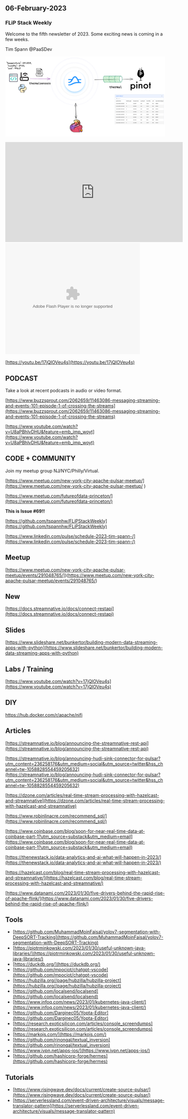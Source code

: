 ## 06-February-2023

### FLiP Stack Weekly


Welcome to the fifth newsletter of 2023.   Some exciting news is coming in a few weeks.

Tim Spann @PaaSDev


![Arch](https://github.com/tspannhw/pulsar-thermal-pinot/raw/main/images/thermalpinot2.png)


<iframe width="560" height="315" src="https://www.youtube.com/embed/17jQIOVeu4s" title="YouTube video player" frameborder="0" allow="accelerometer; autoplay; clipboard-write; encrypted-media; gyroscope; picture-in-picture" allowfullscreen></iframe>


<object width="425" height="350">
  <param name="movie" value="[https://youtu.be/17jQIOVeu4s](https://www.youtube.com/embed/17jQIOVeu4s)" />
  <param name="wmode" value="transparent" />
  <embed src="https://www.youtube.com/embed/17jQIOVeu4s"
         type="application/x-shockwave-flash"
         wmode="transparent" width="425" height="350" />
</object>

[https://youtu.be/17jQIOVeu4s](https://youtu.be/17jQIOVeu4s)



## PODCAST

Take a look at recent podcasts in audio or video format.

[https://www.buzzsprout.com/2062659/11463086-messaging-streaming-and-events-101-episode-1-of-crossing-the-streams](https://www.buzzsprout.com/2062659/11463086-messaging-streaming-and-events-101-episode-1-of-crossing-the-streams)

[https://www.youtube.com/watch?v=U8aPBhlvDHU&feature=emb_imp_woyt](https://www.youtube.com/watch?v=U8aPBhlvDHU&feature=emb_imp_woyt)



## CODE + COMMUNITY


Join my meetup group NJ/NYC/Philly/Virtual. 

[https://www.meetup.com/new-york-city-apache-pulsar-meetup/](https://www.meetup.com/new-york-city-apache-pulsar-meetup/
)

[https://www.meetup.com/futureofdata-princeton/](https://www.meetup.com/futureofdata-princeton/)


**This is Issue #69!!**

[https://github.com/tspannhw/FLiPStackWeekly](https://github.com/tspannhw/FLiPStackWeekly)

[https://www.linkedin.com/pulse/schedule-2023-tim-spann-/](https://www.linkedin.com/pulse/schedule-2023-tim-spann-/)

## Meetup

[https://www.meetup.com/new-york-city-apache-pulsar-meetup/events/291048765/])(https://www.meetup.com/new-york-city-apache-pulsar-meetup/events/291048765/)


## New

[https://docs.streamnative.io/docs/connect-restapi](https://docs.streamnative.io/docs/connect-restapi)


## Slides


[https://www.slideshare.net/bunkertor/building-modern-data-streaming-apps-with-python](https://www.slideshare.net/bunkertor/building-modern-data-streaming-apps-with-python)


## Labs / Training

[https://www.youtube.com/watch?v=17jQIOVeu4s](https://www.youtube.com/watch?v=17jQIOVeu4s)


## DIY

https://hub.docker.com/r/apache/nifi


## Articles

[https://streamnative.io/blog/announcing-the-streamnative-rest-api](https://streamnative.io/blog/announcing-the-streamnative-rest-api)

[https://streamnative.io/blog/announcing-hudi-sink-connector-for-pulsar?utm_content=236258176&utm_medium=social&utm_source=twitter&hss_channel=tw-1058828554459205632](https://streamnative.io/blog/announcing-hudi-sink-connector-for-pulsar?utm_content=236258176&utm_medium=social&utm_source=twitter&hss_channel=tw-1058828554459205632)

[https://dzone.com/articles/real-time-stream-processing-with-hazelcast-and-streamnative](https://dzone.com/articles/real-time-stream-processing-with-hazelcast-and-streamnative)

[https://www.robinlinacre.com/recommend_sql/](https://www.robinlinacre.com/recommend_sql/)

[https://www.coinbase.com/blog/soon-for-near-real-time-data-at-coinbase-part-1?utm_source=substack&utm_medium=email](https://www.coinbase.com/blog/soon-for-near-real-time-data-at-coinbase-part-1?utm_source=substack&utm_medium=email)

[https://thenewstack.io/data-analytics-and-ai-what-will-happen-in-2023/](https://thenewstack.io/data-analytics-and-ai-what-will-happen-in-2023/)

[https://hazelcast.com/blog/real-time-stream-processing-with-hazelcast-and-streamnative/](https://hazelcast.com/blog/real-time-stream-processing-with-hazelcast-and-streamnative/)

[https://www.datanami.com/2023/01/30/five-drivers-behind-the-rapid-rise-of-apache-flink/](https://www.datanami.com/2023/01/30/five-drivers-behind-the-rapid-rise-of-apache-flink/)


## Tools

* [https://github.com/MuhammadMoinFaisal/yolov7-segmentation-with-DeepSORT-Tracking](https://github.com/MuhammadMoinFaisal/yolov7-segmentation-with-DeepSORT-Tracking)
* [https://piotrminkowski.com/2023/01/30/useful-unknown-java-libraries/](https://piotrminkowski.com/2023/01/30/useful-unknown-java-libraries/)
* [https://duckdb.org/](https://duckdb.org/)
* [https://github.com/mpociot/chatgpt-vscode](https://github.com/mpociot/chatgpt-vscode)
* [https://hubzilla.org//page/hubzilla/hubzilla-project](https://hubzilla.org//page/hubzilla/hubzilla-project)
* [https://github.com/localsend/localsend](https://github.com/localsend/localsend)
* [https://www.infoq.com/news/2023/01/kubernetes-java-client/](https://www.infoq.com/news/2023/01/kubernetes-java-client/)
* [https://github.com/Darginec05/Yopta-Editor](https://github.com/Darginec05/Yopta-Editor)
* [https://research.exoticsilicon.com/articles/console_screendumps](https://research.exoticsilicon.com/articles/console_screendumps)
* [https://markojs.com/](https://markojs.com/)
* [https://github.com/rinongal/textual_inversion](https://github.com/rinongal/textual_inversion)
* [https://www.ivpn.net/apps-ios/](https://www.ivpn.net/apps-ios/)
* [https://github.com/hashicorp-forge/hermes](https://github.com/hashicorp-forge/hermes)


## Tutorials

* [https://www.risingwave.dev/docs/current/create-source-pulsar/](https://www.risingwave.dev/docs/current/create-source-pulsar/)
* [https://serverlessland.com/event-driven-architecture/visuals/message-translator-pattern](https://serverlessland.com/event-driven-architecture/visuals/message-translator-pattern)




